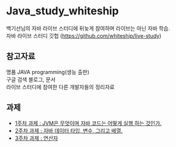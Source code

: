 # Java_study_whiteship

백기선님의 자바 라이브 스터디에 뒤늦게 참여하며 라이브는 아닌 자바 학습.   
자바 라이브 스터디 깃헙 (https://github.com/whiteship/live-study)

## 참고자료

명품 JAVA programming(생능 출판)   
구글 검색 블로그, 문서   
라이브 스터디에 참여한 다른 개발자들의 정리자료   

## 과제
* [1주차 과제 : JVM은 무엇이며 자바 코드는 어떻게 실행 하는 것인가.](https://velog.io/@dbwogml15/%EC%9E%90%EB%B0%94-%EC%8A%A4%ED%84%B0%EB%94%94-1%EC%A3%BC%EC%B0%A8-%EA%B3%BC%EC%A0%9C#1-jvm%EC%9D%80-%EB%AC%B4%EC%97%87%EC%9D%B8%EA%B0%80)
* [2주차 과제 : 자바 데이터 타입, 변수, 그리고 배열.](https://velog.io/@dbwogml15/init)
* [3주차 과제 : 연산자](https://velog.io/@dbwogml15/3.-%EC%97%B0%EC%82%B0%EC%9E%90)
